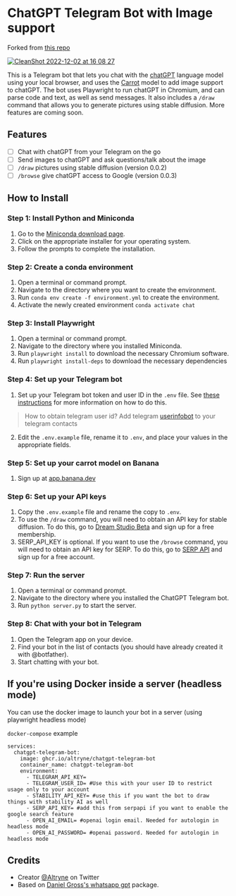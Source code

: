 # ChatGPT Telegram Bot with Image support

Forked from [this repo](https://github.com/altryne/chatGPT-telegram-bot)

[![CleanShot 2022-12-02 at 16 08 27](https://user-images.githubusercontent.com/463317/205404516-56ea908e-dd31-4c53-acb7-15f9f6ed379f.gif)](https://twitter.com/altryne/status/1598822052760195072)

This is a Telegram bot that lets you chat with the [chatGPT](https://github.com/openai/gpt-3) language model using your local browser, and uses the [Carrot](https://www.banana.dev/blog/banana-launches-carrot) model to add image support to chatGPT. The bot uses Playwright to run chatGPT in Chromium, and can parse code and text, as well as send messages. It also includes a `/draw` command that allows you to generate pictures using stable diffusion. More features are coming soon.

## Features

- [ ] Chat with chatGPT from your Telegram on the go
- [ ] Send images to chatGPT and ask questions/talk about the image
- [ ] `/draw` pictures using stable diffusion (version 0.0.2)
- [ ] `/browse` give chatGPT access to Google (version 0.0.3)

## How to Install

### Step 1: Install Python and Miniconda

1. Go to the [Miniconda download page](https://docs.conda.io/en/latest/miniconda.html).
2. Click on the appropriate installer for your operating system.
3. Follow the prompts to complete the installation.

### Step 2: Create a conda environment

1. Open a terminal or command prompt.
2. Navigate to the directory where you want to create the environment.
3. Run `conda env create -f environment.yml` to create the environment.
4. Activate the newly created environment `conda activate chat`

### Step 3: Install Playwright

1. Open a terminal or command prompt.
2. Navigate to the directory where you installed Miniconda.
3. Run `playwright install` to download the necessary Chromium software.
4. Run `playwright install-deps` to download the necessary dependencies

### Step 4: Set up your Telegram bot

1. Set up your Telegram bot token and user ID in the `.env` file. See [these instructions](https://core.telegram.org/bots/tutorial#obtain-your-bot-token) for more information on how to do this.

> How to obtain telegram user id? Add telegram [userinfobot](https://t.me/useridinfobot) to your telegram contacts

2. Edit the `.env.example` file, rename it to `.env`, and place your values in the appropriate fields.
   
### Step 5: Set up your carrot model on Banana

1. Sign up at [app.banana.dev](https://app.banana.dev)

### Step 6: Set up your API keys

1. Copy the `.env.example` file and rename the copy to `.env`.
2. To use the `/draw` command, you will need to obtain an API key for stable diffusion. To do this, go to [Dream Studio Beta](https://beta.dreamstudio.ai/membership?tab=home) and sign up for a free membership.
3. SERP_API_KEY is optional. If you want to use the `/browse` command, you will need to obtain an API key for SERP. To do this, go to [SERP API](https://serpapi.com/) and sign up for a free account.

### Step 7: Run the server

1. Open a terminal or command prompt.
2. Navigate to the directory where you installed the ChatGPT Telegram bot.
3. Run `python server.py` to start the server.

### Step 8: Chat with your bot in Telegram

1. Open the Telegram app on your device.
2. Find your bot in the list of contacts (you should have already created it with @botfather).
3. Start chatting with your bot.

## If you're using Docker inside a server (headless mode)

You can use the docker image to launch your bot in a server (using playwright headless mode)

`docker-compose` example

```docker-compose
services:
  chatgpt-telegram-bot:
    image: ghcr.io/altryne/chatgpt-telegram-bot
    container_name: chatgpt-telegram-bot
    environment:
      - TELEGRAM_API_KEY=
      - TELEGRAM_USER_ID= #Use this with your user ID to restrict usage only to your account
      - STABILITY_API_KEY= #use this if you want the bot to draw things with stability AI as well
      - SERP_API_KEY= #add this from serpapi if you want to enable the google search feature
      - OPEN_AI_EMAIL= #openai login email. Needed for autologin in headless mode
      - OPEN_AI_PASSWORD= #openai password. Needed for autologin in headless mode
```

## Credits

- Creator [@Altryne](https://twitter.com/altryne/status/1598902799625961472) on Twitter
- Based on [Daniel Gross's whatsapp gpt](https://github.com/danielgross/whatsapp-gpt) package.
